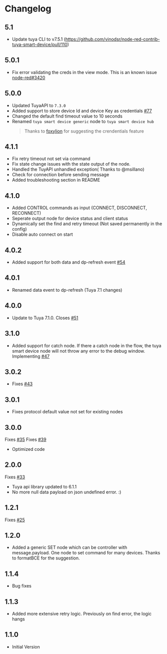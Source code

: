 # Changelog
## 5.1

- Update tuya CLI to v7.5.1 (https://github.com/vinodsr/node-red-contrib-tuya-smart-device/pull/110)

## 5.0.1

- Fix error validating the creds in the view mode. This is an known issue [node-red#3420](https://github.com/node-red/node-red/issues/3420)

## 5.0.0

- Updated TuyaAPI to `7.3.0`
- Added support to store device Id and device Key as credentials [#77](https://github.com/vinodsr/node-red-contrib-tuya-smart-device/issues/77)
- Changed the default find timeout value to 10 seconds
- Renamed `tuya smart device generic` node to `tuya smart device hub`
  > Thanks to [foxylion](https://github.com/foxylion) for suggesting the crendentials feature

## 4.1.1

- Fix retry timeout not set via command
- Fix state change issues with the state output of the node.
- Handled the TuyAPI unhandled exception( Thanks to @msillano)
- Check for connection before sending message
- Added troubleshooting section in README

## 4.1.0

- Added CONTROL commands as input (CONNECT, DISCONNECT, RECONNECT)
- Seperate output node for device status and client status
- Dynamically set the find and retry timeout (Not saved permanently in the config)
- Disable auto connect on start

## 4.0.2

- Added support for both data and dp-refresh event [#54](https://github.com/vinodsr/node-red-contrib-tuya-smart-device/issues/54)

## 4.0.1

- Renamed data event to dp-refresh (Tuya 7.1 changes)

## 4.0.0

- Update to Tuya 7.1.0. Closes [#51](https://github.com/vinodsr/node-red-contrib-tuya-smart-device/issues/51)

## 3.1.0

- Added support for catch node. If there a catch node in the flow, the tuya smart device node will not throw any error to the debug window. Implementing [#47](https://github.com/vinodsr/node-red-contrib-tuya-smart-device/issues/47)

## 3.0.2

- Fixes [#43](https://github.com/vinodsr/node-red-contrib-tuya-smart-device/issues/43)

## 3.0.1

- Fixes protocol default value not set for existing nodes

## 3.0.0

Fixes [#35](https://github.com/vinodsr/node-red-contrib-tuya-smart-device/issues/35)
Fixes [#39](https://github.com/vinodsr/node-red-contrib-tuya-smart-device/issues/39)

- Optimized code

## 2.0.0

Fixes [#33](https://github.com/vinodsr/node-red-contrib-tuya-smart-device/issues/33)

- Tuya api library updated to 6.1.1
- No more null data payload on json undefined error. :)

## 1.2.1

Fixes [#25](https://github.com/vinodsr/node-red-contrib-tuya-smart-device/issues/25)

## 1.2.0

- Added a generic SET node which can be controller with message.payload. One node to set command for many devices. Thanks to formatBCE for the suggestion.

## 1.1.4

- Bug fixes

## 1.1.3

- Added more extensive retry logic. Previously on find error, the logic hangs

## 1.1.0

- Initial Version
